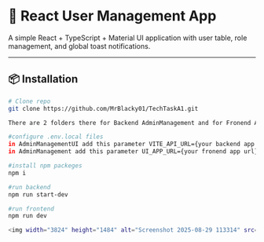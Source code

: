 # 🚀 React User Management App

A simple React + TypeScript + Material UI application with user table, role management, and global toast notifications.

---

## 📦 Installation

```bash
# Clone repo
git clone https://github.com/MrBlacky01/TechTaskA1.git

There are 2 folders there for Backend AdminManagement and for Fronend AdminManagementUI

#configure .env.local files
in AdminManagementUI add this parameter VITE_API_URL={your backend app url}
in AdminManagement add this parameter UI_APP_URL={your fronend app url}

#install npm packeges
npm i

#run backend
npm run start-dev

#run frontend
npm run dev

<img width="3824" height="1484" alt="Screenshot 2025-08-29 113314" src="https://github.com/MrBlacky01/TechTaskA1/blob/main/Screenshot%202025-08-29%20113314.png" />
```
